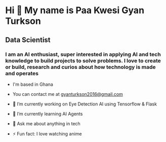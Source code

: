 # Hi 👋 My name is Paa Kwesi Gyan Turkson
## Data Scientist 

### I am an AI enthusiast, super interested in applying AI and tech knowledge to build projects to solve problems. I love to create or build, research and curios about how technology is made and operates 

- I'm based in Ghana
- You can contact me at gyanturkson2016@gmail.com

- 🔭 I’m currently working on Eye Detection AI using Tensorflow & Flask
- 🌱 I’m currently learning AI Agents 

- 💬 Ask me about anything in tech
- ⚡ Fun fact: I love watching anime

